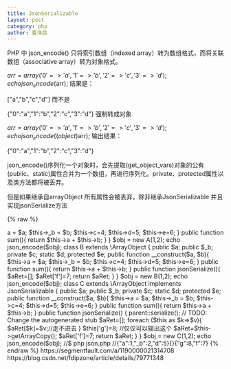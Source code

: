 ```yaml
---
title: JsonSerializable
layout: post
category: php
author: 夏泽民
---
```

PHP 中 json_encode() 只将索引数组（indexed array）转为数组格式，而将关联数组（associative array）转为对象格式。

$arr = array(
    '0'=>'a','1'=>'b','2'=>'c','3'=>'d'
);
echo json_encode($arr);
结果是：

["a","b","c","d"]
而不是

{"0":"a","1":"b","2":"c","3":"d"}
强制转成对象

$arr = array(
    '0'=>'a','1'=>'b','2'=>'c','3'=>'d'
);
echo json_encode((object)$arr);
输出结果：

{"0":"a","1":"b","2":"c","3":"d"}


json_encode()序列化一个对象时，会先提取(get_object_vars)对象的公有(public、static)属性合并为一个数组，再进行序列化。private、protected属性以及类方法都将被丢弃。

但是如果继承自arrayObject 所有属性会被丢弃，除非继承JsonSerializable 并且实现jsonSerialize方法

<!-- more -->

{% raw %}
<?php
/**
 * Created by PhpStorm.
 * Date: 20/10/24
 * Time: 21:34
 * @category Category
 * @package FileDirFileName
 * @link ${link}
 */
class A{
    public $a;
    public $_b;
    private $c;
    static $d;
    protected $e;
    public function __construct($a, $b){
        $this->a = $a;
        $this->_b = $b;
        $this->c=4;
        $this->d=5;
        $this->e=6;
    }
    public function sum(){
        return $this->a + $this->b;
    }
}
$obj = new A(1,2);
echo json_encode($obj);


class B extends \ArrayObject {
    public $a;
    public $_b;
    private $c;
    static $d;
    protected $e;
    public function __construct($a, $b){
        $this->a = $a;
        $this->_b = $b;
        $this->c=4;
        $this->d=5;
        $this->e=6;
    }
    public function sum(){
        return $this->a + $this->b;
    }
    public function jsonSerialize(){
        $aRet=[];
        $aRet['f']=7;
        return $aRet;
    }
}
$obj = new B(1,2);
echo json_encode($obj);



class C extends \ArrayObject implements JsonSerializable {
    public $a;
    public $_b;
    private $c;
    static $d;
    protected $e;
    public function __construct($a, $b){
        $this->a = $a;
        $this->_b = $b;
        $this->c=4;
        $this->d=5;
        $this->e=6;
    }
    public function sum(){
        return $this->a + $this->b;
    }

    public function jsonSerialize()
    {
        parent::serialize(); // TODO: Change the autogenerated stub
        $aRet=[];
        foreach ($this as $k=>$v){
            $aRet[$k]=$v;//走不进去
        }

        $this['g']=8; //仅仅可以输出这个
        $aRet=$this->getArrayCopy();
        $aRet['f']=7;
        return $aRet;
    }
}
$obj = new C(1,2);
echo json_encode($obj);
//$ php json.php
//{"a":1,"_b":2,"d":5}{}{"g":8,"f":7}

{% endraw %}


https://segmentfault.com/a/1190000021314708
https://blog.csdn.net/fdipzone/article/details/79771348


